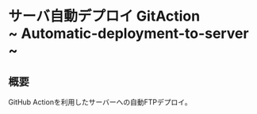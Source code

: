 # サーバ自動デプロイ GitAction <br>~ Automatic-deployment-to-server ~
## 概要
GitHub Actionを利用したサーバーへの自動FTPデプロイ。

